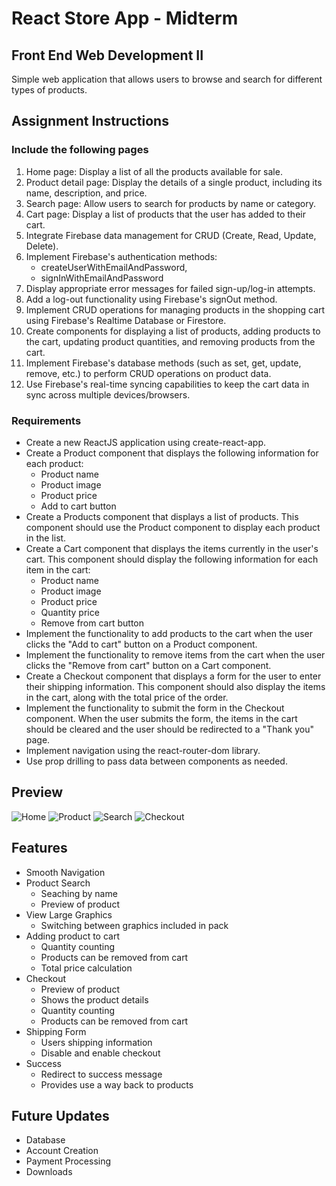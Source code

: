 # React Store App - Midterm

## Front End Web Development II

Simple web application that allows users to browse and search for different types of products.
## Assignment Instructions
### Include the following pages
1. Home page: Display a list of all the products available for sale.
2. Product detail page: Display the details of a single product, including its name, description, and price.
3. Search page: Allow users to search for products by name or category.
4. Cart page: Display a list of products that the user has added to their cart.
5. Integrate Firebase data management for CRUD (Create, Read, Update, Delete).
6. Implement Firebase's authentication methods:
    - createUserWithEmailAndPassword, 
    - signInWithEmailAndPassword 
7. Display appropriate error messages for failed sign-up/log-in attempts.
8. Add a log-out functionality using Firebase's signOut method.
9. Implement CRUD operations for managing products in the shopping cart using Firebase's Realtime Database or Firestore.
10. Create components for displaying a list of products, adding products to the cart, updating product quantities, and removing products from the cart.
11. Implement Firebase's database methods (such as set, get, update, remove, etc.) to perform CRUD operations on product data. 
12. Use Firebase's real-time syncing capabilities to keep the cart data in sync across multiple devices/browsers.

### Requirements
- Create a new ReactJS application using create-react-app.
- Create a Product component that displays the following information for each product:
    - Product name
    - Product image
    - Product price
    - Add to cart button
- Create a Products component that displays a list of products. This component should use the Product component to display each product in the list.
- Create a Cart component that displays the items currently in the user's cart. This component should display the following information for each item in the cart:
    - Product name
    - Product image
    - Product price
    - Quantity price
    - Remove from cart button
- Implement the functionality to add products to the cart when the user clicks the "Add to cart" button on a Product component. 
- Implement the functionality to remove items from the cart when the user clicks the "Remove from cart" button on a Cart component.
- Create a Checkout component that displays a form for the user to enter their shipping information. This component should also display the items in the cart, along with the total price of the order.
- Implement the functionality to submit the form in the Checkout component. When the user submits the form, the items in the cart should be cleared and the user should be redirected to a "Thank you" page.
- Implement navigation using the react-router-dom library.
- Use prop drilling to pass data between components as needed.

## Preview
![Home](https://user-images.githubusercontent.com/48497255/227750937-4109bb6a-4284-4ec7-99d7-ffeb0ad2cf0c.jpg)
![Product](https://user-images.githubusercontent.com/48497255/227750949-35e40b87-82eb-44d3-a2bf-b793ee9b5f66.jpg)
![Search](https://user-images.githubusercontent.com/48497255/227750957-23c26538-d3e1-4e07-9e53-f295bc65a2f0.jpg)
![Checkout](https://user-images.githubusercontent.com/48497255/227750963-48c0e6dd-3970-4616-8cce-51c462f4d654.jpg)

## Features
- Smooth Navigation
- Product Search
    - Seaching by name
    - Preview of product
- View Large Graphics
    - Switching between graphics included in pack
- Adding product to cart
    - Quantity counting
    - Products can be removed from cart
    - Total price calculation
- Checkout
    - Preview of product
    - Shows the product details
    - Quantity counting
    - Products can be removed from cart
- Shipping Form
    - Users shipping information
    - Disable and enable checkout
- Success
    - Redirect to success message
    - Provides use a way back to products

## Future Updates
- Database
- Account Creation
- Payment Processing
- Downloads
